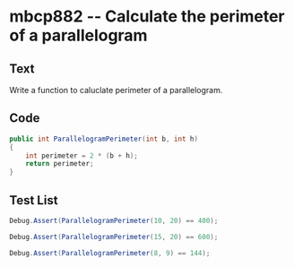 # mbcp882 -- Calculate the perimeter of a parallelogram

## Text

Write a function to caluclate perimeter of a parallelogram.

## Code

```csharp
public int ParallelogramPerimeter(int b, int h)
{
    int perimeter = 2 * (b + h);
    return perimeter;
}
```

## Test List

```csharp
Debug.Assert(ParallelogramPerimeter(10, 20) == 400);
```

```csharp
Debug.Assert(ParallelogramPerimeter(15, 20) == 600);
```

```csharp
Debug.Assert(ParallelogramPerimeter(8, 9) == 144);
```

